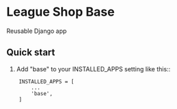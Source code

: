 # League Shop Base

Reusable Django app

## Quick start

1. Add "base" to your INSTALLED_APPS setting like this::

```
    INSTALLED_APPS = [
        ...
        'base',
    ]
```
